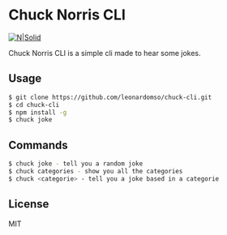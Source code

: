 # Chuck Norris CLI

[![N|Solid](https://conteudo.imguol.com.br/c/bol/fotos/eb/2017/03/09/9-com-a-alta-no-preco-da-gasolina-chuck-norris-esta-considerando-parar-de-beber-1489078398190_956x500.jpg)](https://nodesource.com/products/nsolid)

Chuck Norris CLI is a simple cli made to hear some jokes.

## Usage

```sh
$ git clone https://github.com/leonardomso/chuck-cli.git
$ cd chuck-cli
$ npm install -g
$ chuck joke
```

## Commands

```sh
$ chuck joke - tell you a random joke
$ chuck categories - show you all the categories
$ chuck <categorie> - tell you a joke based in a categorie
```

License
----

MIT
